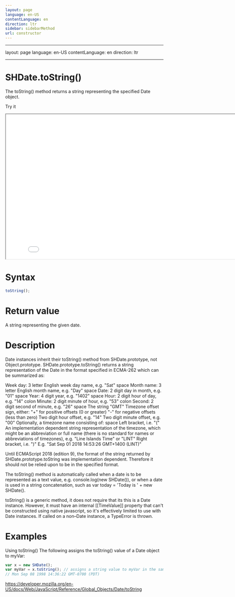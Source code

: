```yaml
---
layout: page
language: en-US
contentLanguage: en
direction: ltr
sidebar: sidebarMethod
url: constructor
---
```


---

layout: page
language: en-US
contentLanguage: en
direction: ltr

---

# SHDate.toString()

The toString() method returns a string representing the specified Date object.

Try it

<iframe style="width: 830px; height: 460px;" src="/SHDateTime-js/examples/live.html?function=toString" title="MDN Web Docs Interactive Example" loading="lazy"></iframe>
<br/>

# Syntax

```js
toString();
```

# Return value

A string representing the given date.

# Description

Date instances inherit their toString() method from SHDate.prototype, not Object.prototype. SHDate.prototype.toString() returns a string representation of the Date in the format specified in ECMA-262 which can be summarized as:

Week day: 3 letter English week day name, e.g. "Sat"
space
Month name: 3 letter English month name, e.g. "Day"
space
Date: 2 digit day in month, e.g. "01"
space
Year: 4 digit year, e.g. "1402"
space
Hour: 2 digit hour of day, e.g. "14"
colon
Minute: 2 digit minute of hour, e.g. "53"
colon
Second: 2 digit second of minute, e.g. "26"
space
The string "GMT"
Timezone offset sign, either:
"+" for positive offsets (0 or greater)
"-" for negative offsets (less than zero)
Two digit hour offset, e.g. "14"
Two digit minute offset, e.g. "00"
Optionally, a timezone name consisting of:
space
Left bracket, i.e. "("
An implementation dependent string representation of the timezone, which might be an abbreviation or full name (there is no standard for names or abbreviations of timezones), e.g. "Line Islands Time" or "LINT"
Right bracket, i.e. ")"
E.g. "Sat Sep 01 2018 14:53:26 GMT+1400 (LINT)"

Until ECMAScript 2018 (edition 9), the format of the string returned by SHDate.prototype.toString was implementation dependent. Therefore it should not be relied upon to be in the specified format.

The toString() method is automatically called when a date is to be represented as a text value, e.g. console.log(new SHDate()), or when a date is used in a string concatenation, such as var today = 'Today is ' + new SHDate().

toString() is a generic method, it does not require that its this is a Date instance. However, it must have an internal [[TimeValue]] property that can't be constructed using native javascript, so it's effectively limited to use with Date instances. If called on a non–Date instance, a TypeError is thrown.

# Examples

Using toString()
The following assigns the toString() value of a Date object to myVar:

```js
var x = new SHDate();
var myVar = x.toString(); // assigns a string value to myVar in the same format as:
// Mon Sep 08 1998 14:36:22 GMT-0700 (PDT)
```

https://developer.mozilla.org/en-US/docs/Web/JavaScript/Reference/Global_Objects/Date/toString
